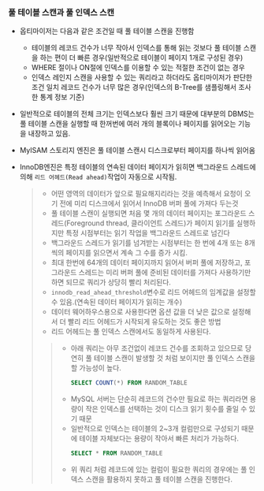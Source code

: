### 풀 테이블 스캔과 풀 인덱스 스캔
- 옵티마이저는 다음과 같은 조건일 때 풀 테이블 스캔을 진행함
  - 테이블의 레코드 건수가 너무 작아서 인덱스를 통해 읽는 것보다  풀 테이블 스캔을 하는 편이 더 빠른 경우(일반적으로 테이블이 페이지 1개로 구성된 경우)
  - WHERE 절이나 ON절에 인덱스를 이용할 수 있는 적절한 조건이 없는 경우
  - 인덱스 레인지 스캔을 사용할 수 있는 쿼리라고 하더라도 옵티마이저가 판단한 조건 일치 레코드 건수가 너무 많은 경우(인덱스의 B-Tree를 샘플링해서 조사한 통계 정보 기준)

- 일반적으로 테이블의 전체 크기는 인덱스보다 훨씬 크기 때문에 대부분의 DBMS는 풀 테이블 스캔을 실행할 때 한꺼번에 여러 개의 블록이나 페이지를 읽어오는 기능을 내장하고 있음.
- MyISAM 스토리지 엔진은 풀 테이블 스캔시 디스크로부터 페이지를 하나씩 읽어옴
- InnoDB엔진은 특정 테이블의 연속된 데이터 페이지가 읽히면 백그라운드 스레드에 의해 `리드 어헤드(Read ahead)`작업이 자동으로 시작됨.
  > - 어떤 영역의 데이터가 앞으로 필요해지리라는 것을 예측해서 요청이 오기 전에 미리 디스크에서 읽어서 InnoDB 버퍼 풀에 가져다 두는것
  > - 풀 테이블 스캔이 실행되면 처음 몇 개의 데이터 페이지는 포그라운드 스레드(Foreground thread, 클라이언트 스레드)가 페이지 읽기를 실행하지만 특정 시점부터는 읽기 작업을 백그라운드 스레드로 넘긴다
  > - 백그라운드 스레드가 읽기를 넘겨받는 시점부터는 한 번에 4개 또는 8개씩의 페이지를 읽으면서 계속 그 수를 증가 시킴.
  > - 최대 한번에 64개의 데이터 페이지까지 읽어서 버퍼 풀에 저장하고, 포그라운드 스레드는 미리 버퍼 풀에 준비된 데이터를 가져다 사용하기만 하면 되므로 쿼리가 상당히 빨리 처리된다.
  > - `innodb_read_ahead_threshold`변수로 리드 어헤드의 임계값을 설정할 수 있음.(연속된 데이터 페이지가 읽히는 개수)
  > - 데이터 웨어하우스용으로 사용한다면 옵션 값을 더 낮은 값으로 설정해서 더 빨리 리드 어헤드가 시작되게 유도하는 것도 좋은 방법
  > - 리드 어헤드는 풀 인덱스 스캔에서도 동일하게 사용된다.
  >>- 아래 쿼리는 아무 조건없이 레코드 건수를 조회하고 있으므로 당연히 풀 테이블 스캔이 발생할 것 처럼 보이지만 풀 인덱스 스캔을 할 가능성이 높다.  
  >>   ```sql
  >>   SELECT COUNT(*) FROM RANDOM_TABLE
  >>   ```
  >>- MySQL 서버는 단순히 레코드의 건수만 필요로 하는 쿼리라면 용량이 작은 인덱스를 선택하는 것이 디스크 읽기 횟수를 줄일 수 있기 때문
  >>- 일반적으로 인덱스는 테이블의 2~3개 컬럼만으로 구성되기 때문에 테이블 자체보다는 용량이 작아서 빠른 처리가 가능하다.
  >>    ```sql
  >>    SELECT * FROM RANDOM_TABLE
  >>    ```
  >>- 위 쿼리 처럼 레코드에 있는 컬럼이 필요한 쿼리의 경우에는 풀 인덱스 스캔을 활용하지 못하고 풀 테이블 스캔을 진행한다.
